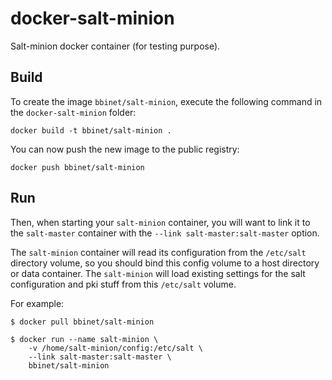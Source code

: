 docker-salt-minion
==================

Salt-minion docker container (for testing purpose).


Build
-----

To create the image `bbinet/salt-minion`, execute the following command in the
`docker-salt-minion` folder:

    docker build -t bbinet/salt-minion .

You can now push the new image to the public registry:
    
    docker push bbinet/salt-minion


Run
---

Then, when starting your `salt-minion` container, you will want to link it to
the `salt-master` container with the `--link salt-master:salt-master` option.

The `salt-minion` container will read its configuration from the `/etc/salt`
directory volume, so you should bind this config volume to a host directory or
data container. The `salt-minion` will load existing settings for the salt
configuration and pki stuff from this `/etc/salt` volume.

For example:

    $ docker pull bbinet/salt-minion

    $ docker run --name salt-minion \
        -v /home/salt-minion/config:/etc/salt \
        --link salt-master:salt-master \
        bbinet/salt-minion
